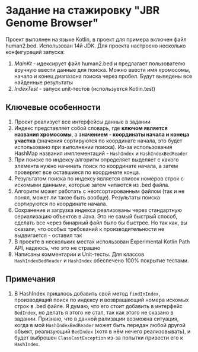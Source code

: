 # Задание на стажировку "JBR Genome Browser"

Проект выполнен на языке Kotlin, в проект для примера включен файл human2.bed. Использован 14й JDK. 
Для проекта настроено несколько конфигураций запуска:
1. *MainKt* - идексирует файл human2.bed и предлагает пользователю вручную ввести данные для поиска. Можно ввести имя хромосомы, начало и конец диапазона поиска через пробел. Будут выведены все найденные результаты
2. *IndexTest* - запуск unit-тестов (используется Kotlin.test)

## Ключевые особенности
1. Проект реализует все интерфейсы данные в задании
2. Индекс представляет собой словарь, где **ключом является названия хромосомы**, а **значением - координаты начала и конеца участка** (значения сортируются по координате начала, это будет использовано при выполнении поиска). Из-за использования HashMap названия имплементаций - `HashIndex` и `HashIndexBedReader`
3. При поиске по индексу алгоритм определяет выделяет с какого элемента нужно начинать поиск по координате начала, а затем проверяет все оставшиеся по координате конца. 
4. Результатом поиска по индексу является список номеров строк с искомыми данными, которые затем читаются из .bed файла.
5. Алгоритм может работать с неотсортированным файлом (так и не понял, может ли такое быть вообще). Результаты поиска сортируются по координате начала. 
6. Сохранение и загрузка индекса реализованы через стандартную сериализацию объектов в Java. Это не самый быстрый способ, сделать все через бинарный файл было бы быстрее. Но так как, вы сказали, что особых требований к производительности не выдвигается - оставил так
7. В проекте в нескольких местах использован Experimental Kotlin Path API, надеюсь, что это не страшно
8. Написаны комментарии и Unit-тесты. Для классов `HashIndexBedReader` и `HashIndex` обеспечено 100% покрытие тестами. 

## Примечания
1. В HashIndex пришлось добавить свой метод `findInIndex`, производящий поиск по индексу и возвращающий номера искомых строк в .bed файле. Я думаю, что его стоит добавить в интерфейс `BedIndex`, но делать я этого не стал, так как этого не сказано в задании. Признаю, что в данной рализации возможна ситуация, когда в мой `HashIndexBedReader` может быть передан любой другой объект, реализующий `BedIndex` (хотя в нём нечего реализовывать), и будет выброшен `ClassCastException` из-за попытки привести его к `HashIndex`. 
